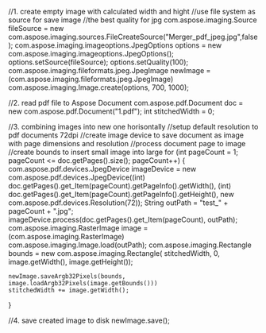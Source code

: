 
//1. create empty image with calculated width and hight
//use file system as source for save image
//the best quality for jpg
com.aspose.imaging.Source fileSource = new com.aspose.imaging.sources.FileCreateSource("Merger_pdf_jpeg.jpg",false);
com.aspose.imaging.imageoptions.JpegOptions options = new com.aspose.imaging.imageoptions.JpegOptions();
options.setSource(fileSource);
options.setQuality(100);
com.aspose.imaging.fileformats.jpeg.JpegImage newImage = (com.aspose.imaging.fileformats.jpeg.JpegImage) com.aspose.imaging.Image.create(options, 700, 1000);

//2. read pdf file to Aspose Document
com.aspose.pdf.Document doc = new com.aspose.pdf.Document("1.pdf");
int stitchedWidth = 0;

//3. combining images into new one horisontally
//setup default resolution to pdf documents 72dpi
//create image device to save document as image with page dimensions and resolution
//process document page to image
//create bounds to insert small image into large
for (int pageCount = 1; pageCount <= doc.getPages().size(); pageCount++) {
    com.aspose.pdf.devices.JpegDevice imageDevice = new com.aspose.pdf.devices.JpegDevice((int) doc.getPages().get_Item(pageCount).getPageInfo().getWidth(), (int) doc.getPages().get_Item(pageCount).getPageInfo().getHeight(), new com.aspose.pdf.devices.Resolution(72));
    String outPath = "test_" + pageCount + ".jpg";
    imageDevice.process(doc.getPages().get_Item(pageCount), outPath);
    com.aspose.imaging.RasterImage image = (com.aspose.imaging.RasterImage) com.aspose.imaging.Image.load(outPath);
    com.aspose.imaging.Rectangle bounds = new com.aspose.imaging.Rectangle(
                    stitchedWidth,
                    0,
                    image.getWidth(), image.getHeight());
        
    newImage.saveArgb32Pixels(bounds, image.loadArgb32Pixels(image.getBounds()))
    stitchedWidth += image.getWidth();
}

//4. save created image to disk
newImage.save();

